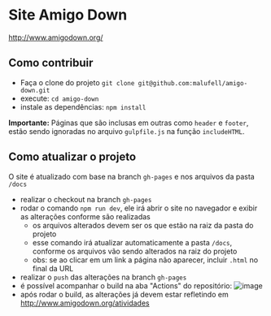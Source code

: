 # Site Amigo Down

http://www.amigodown.org/

## Como contribuir

- Faça o clone do projeto `git clone git@github.com:malufell/amigo-down.git`
- execute: `cd amigo-down`
- instale as dependências: `npm install`

**Importante:** Páginas que são inclusas em outras como `header` e `footer`, estão sendo ignoradas no arquivo `gulpfile.js` na função `includeHTML`.

## Como atualizar o projeto

O site é atualizado com base na branch `gh-pages` e nos arquivos da pasta `/docs` 

- realizar o checkout na branch `gh-pages`
- rodar o comando `npm run dev`, ele irá abrir o site no navegador e exibir as alterações conforme são realizadas
  - os arquivos alterados devem ser os que estão na raiz da pasta do projeto 
  - esse comando irá atualizar automaticamente a pasta `/docs`, conforme os arquivos vão sendo alterados na raiz do projeto
  - obs: se ao clicar em um link a página não aparecer, incluir `.html` no final da URL
- realizar o `push` das alterações na branch `gh-pages`
- é possível acompanhar o build na aba "Actions" do repositório:
![image](https://user-images.githubusercontent.com/62160705/199354759-381e39ee-e9ce-4a29-ae6a-3fdcf70ee8b1.png)
- após rodar o build, as alterações já devem estar refletindo em http://www.amigodown.org/atividades

